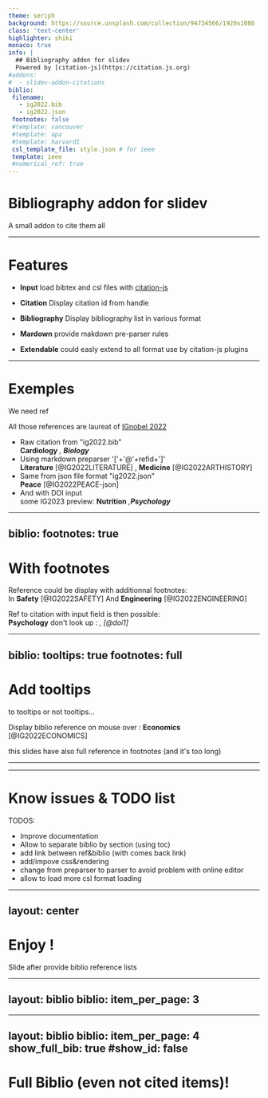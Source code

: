 ```yaml
---
theme: seriph
background: https://source.unsplash.com/collection/94734566/1920x1080
class: 'text-center'
highlighter: shiki
monaco: true
info: |
  ## Bibliography addon for slidev
  Powered by [citation-js](https://citation.js.org)
#addons:
#  - slidev-addon-citations
biblio:
 filename:
   - ig2022.bib
   - ig2022.json
 footnotes: false
 #template: vancouver
 #template: apa
 #template: harvard1
 csl_template_file: style.json # for ieee
 template: ieee
 #numerical_ref: true
---
```


# Bibliography addon for slidev

A small addon to cite them all

---

# Features

- **Input** load bibtex and csl files with [citation-js](https://citation.js.org)
- **Citation** Display citation id from handle
- **Bibliography** Display bibliography list in various format

- **Mardown**  provide makdown pre-parser rules
- **Extendable**  could easly extend to all format use by citation-js plugins

---

# Exemples
We need ref

All those references are laureat of [IGnobel 2022](https://improbable.com/ig/2022-ceremony)

- Raw citation from "ig2022.bib"   
**Cardiology** <Cite bref="IG2022CARDIOLOGY"/>, **Biology** <Cite bref="IG2022BIOLOGY" />   
- Using markdown preparser '['+'@'+refid+']'    
**Literature** [@IG2022LITERATURE] , **Medicine** [@IG2022ARTHISTORY]   
- Same from json file format "ig2022.json"    
**Peace** [@IG2022PEACE-json]
- And with DOI input    
some IG2023 preview:  **Nutrition** <Cite input="doi.org/10.1145/1959826.1959860" />,**Psychology** <Cite input="10.1037/h0028070" bref="doi1" />

---
biblio:
  footnotes: true
---

# With footnotes
<small><mingcute-foot-fill /> <mingcute-foot-fill /> <mingcute-foot-fill /></small>

Reference could be display with additionnal footnotes:   
In **Safety** [@IG2022SAFETY] And **Engineering** [@IG2022ENGINEERING]


Ref to citation with input field is then possible:   
**Psychology** don't look up : <Cite bref="doi1" />, [@doi1]

---
biblio:
  tooltips: true
  footnotes: full
---
# Add tooltips

to tooltips or not tooltips...

Display biblio reference on mouse over : **Economics** [@IG2022ECONOMICS]

this slides have also full reference in footnotes (and it's too long)

---
---
# Know issues & TODO list

TODOS:   
- Improve documentation
- Allow to separate biblio by section (using toc)
- add link between ref&biblio (with comes back link)
- add/impove css&rendering
- change from preparser to parser to avoid problem with online editor
- allow to load more csl format loading

---
layout: center
---
# Enjoy !
Slide after provide biblio reference lists

---
layout: biblio
biblio:
  item_per_page: 3
---

---
layout: biblio
biblio:
  item_per_page: 4
  show_full_bib: true
  #show_id: false
---
# Full Biblio (even not cited items)!
